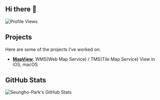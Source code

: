 ## Hi there 👋

![Profile Views](https://komarev.com/ghpvc/?username=Seungho-Park&color=blue)

## Projects

Here are some of the projects I've worked on:

- **[MapView](https://github.com/Seungho-Park/MapView)**: WMS(Web Map Service) / TMS(Tile Map Service) View in iOS, macOS

## GitHub Stats

![Seungho-Park's GitHub Stats](https://github-readme-stats.vercel.app/api?username=Seungho-Park&show_icons=true&theme=radical)

<!--
**Seungho-Park/Seungho-Park** is a ✨ _special_ ✨ repository because its `README.md` (this file) appears on your GitHub profile.

Here are some ideas to get you started:

- 🔭 I’m currently working on ...
- 🌱 I’m currently learning ...
- 👯 I’m looking to collaborate on ...
- 🤔 I’m looking for help with ...
- 💬 Ask me about ...
- 📫 How to reach me: ...
- 😄 Pronouns: ...
- ⚡ Fun fact: ...
-->
